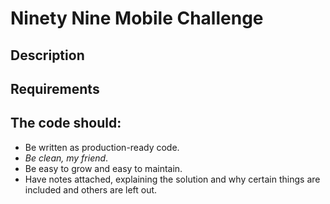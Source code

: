 # Ninety Nine Mobile Challenge

## Description

## Requirements

## The code should:

- Be written as production-ready code.
- *Be clean, my friend*.
- Be easy to grow and easy to maintain.
- Have notes attached, explaining the solution and why certain things are included and others are left out.
